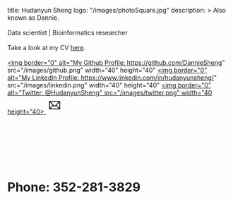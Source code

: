 title: Hudanyun Sheng
logo: "/images/photoSquare.jpg"
description: >
  Also known as Dannie.
  <br><br>
  Data scientist | Bioinformatics researcher
  <br><br>
  Take a look at my CV
  <a href="/pdf/HudanyunSheng_CV.pdf">here</a>.
  <br><br>
  <a href="https://github.com/DannieSheng">
  <img border="0" alt="My Github Profile: https://github.com/DannieSheng" src="/images/github.png" width="40" height="40"
  </a>
  <a href="https://www.linkedin.com/in/hudanyunsheng/">
  <img border="0" alt="My LinkedIn Profile: https://www.linkedin.com/in/hudanyunsheng/" src="/images/linkedin.png" width="40" height="40"
  </a>
  <a href="https://twitter.com/HudanyunSheng">
  <img border="0" alt="Twitter: @HudanyunSheng" src="/images/twitter.png" width="40 height="40>
  </a>
  <a href="mailto:hudanyun.sheng@gmail.com">
  <img border="0" alt="Email: hudanyun.sheng@gmail.com" src="/images/email.png" width="40" height="40">
  </a>
#  <br><br>
#  Phone: 352-281-3829
#  <br><br>